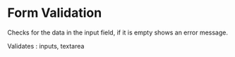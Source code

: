 # Form Validation

Checks for the data in the input field, if it is empty shows an error message.

Validates :
    inputs, textarea 